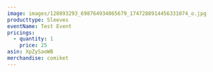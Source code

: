 ```yaml
---
image: images/120893293_698764934065679_1747288914456331074_o.jpg
producttype: Sleeves
eventName: Test Event
pricings:
  - quantity: 1
    price: 25
asin: XpZySaoWB
merchandise: comiket
---
```

